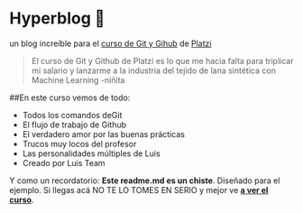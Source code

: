 # Hyperblog 💚

un blog increíble para el [curso de Git y Gihub](https://platzi.com/cursos/git-github/ 'curso de Git y Github') de [Platzi](http://platzi.com 'Platzi')

> El curso de Git y Github de Platzi es lo que me hacia falta para triplicar mi salario y lanzarme a la industria del tejido de lana sintética con Machine Learning
> -niñita

##En este curso vemos de todo:

-  Todos los comandos deGit
-  El flujo de trabajo de Github
-  El verdadero amor por las buenas prácticas
-  Trucos muy locos del profesor
-  Las personalidades múltiples de Luis
-  Creado por Luis Team

Y como un recordatorio: **Este readme.md es un chiste**. Diseñado para el ejemplo. Si llegas acá NO TE LO TOMES EN SERIO y mejor ve [**a ver el curso**](https://platzi.com/curso/git-github/ 'a ver el curso').
